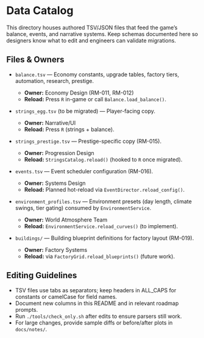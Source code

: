 # Data Catalog

This directory houses authored TSV/JSON files that feed the game’s balance, events, and narrative systems. Keep schemas documented here so designers know what to edit and engineers can validate migrations.

## Files & Owners

- `balance.tsv` — Economy constants, upgrade tables, factory tiers, automation, research, prestige.  
  - **Owner:** Economy Design (RM-011, RM-012)  
  - **Reload:** Press `R` in-game or call `Balance.load_balance()`.

- `strings_egg.tsv` (to be migrated) — Player-facing copy.  
  - **Owner:** Narrative/UI  
  - **Reload:** Press `R` (strings + balance).

- `strings_prestige.tsv` — Prestige-specific copy (RM-015).  
  - **Owner:** Progression Design  
  - **Reload:** `StringsCatalog.reload()` (hooked to `R` once migrated).

- `events.tsv` — Event scheduler configuration (RM-016).  
  - **Owner:** Systems Design  
  - **Reload:** Planned hot-reload via `EventDirector.reload_config()`.

- `environment_profiles.tsv` — Environment presets (day length, climate swings, tier gating) consumed by `EnvironmentService`.  
  - **Owner:** World Atmosphere Team  
  - **Reload:** `EnvironmentService.reload_curves()` (to implement).

- `buildings/` — Building blueprint definitions for factory layout (RM-019).  
  - **Owner:** Factory Systems  
  - **Reload:** via `FactoryGrid.reload_blueprints()` (future work).

## Editing Guidelines

- TSV files use tabs as separators; keep headers in ALL_CAPS for constants or camelCase for field names.
- Document new columns in this README and in relevant roadmap prompts.
- Run `./tools/check_only.sh` after edits to ensure parsers still work.
- For large changes, provide sample diffs or before/after plots in `docs/notes/`.
